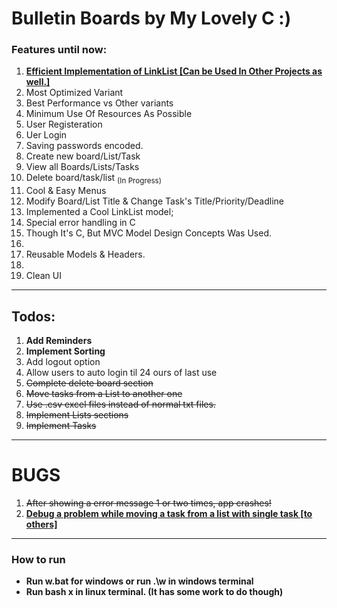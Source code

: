 # Bulletin Boards by My Lovely C :)

<h3>Features until now:</h3>
<ol>
	<li><b><u>Efficient Implementation of LinkList <link-list.h> [Can be Used In Other Projects as well.]</u></b></li>
	<li>Most Optimized Variant</li>
	<li>Best Performance vs Other variants</li>
	<li>Minimum Use Of Resources As Possible</li>
    <li>User Registeration</li>
    <li>Uer Login </li>
    <li>Saving passwords encoded.</li>
    <li>Create new board/List/Task</li>
    <li>View all Boards/Lists/Tasks</li>
    <li>Delete board/task/list <sub>(In Progress)</sub></li>
    <li>Cool & Easy Menus</li>
    <li>Modify Board/List Title & Change Task's Title/Priority/Deadline</li>
    <li>Implemented a Cool LinkList model;</li>
    <li>Special error handling in C</li>
	<li>Though It's C, But MVC Model Design Concepts Was Used.<li>
	<li>Reusable Models & Headers.<li>
	<li>Clean UI</li>
</ol>
<hr />
<h2>Todos:</h2>
<ol>
    <li><b>Add Reminders</b></li>
    <li><b>Implement Sorting</b></li>
    <li>Add logout option</li>
    <li>Allow users to auto login til 24 ours of last use</li>
    <li><s>Complete delete board section</s></li>
    <li><s>Move tasks from a List to another one</s></li>
    <li><s>Use .csv excel files instead of normal txt files.</s></li>
    <li><s>Implement Lists sections</s></li>
    <li><s>Implement Tasks</s></li>
</ol>
<hr />
<h1>BUGS</h1>
<ol>
    <li><s> After showing a error message 1 or two times, app crashes!</s></li>
	<li><u><b>Debug a problem while moving a task from a list with single task [to others]<b></u></li>
</ol>
<hr />
<h3>How to run</h3>
<ul>
    <li>Run w.bat for windows or run .\w in windows terminal </li>
    <li>Run bash x in linux terminal. (It has some work to do though)</li>
</ul>